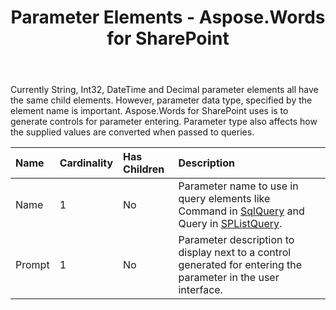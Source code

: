 ﻿---
title: Parameter Elements - Aspose.Words for SharePoint
articleTitle: Parameter Elements
linktitle: Parameter Elements
description: "This page describes Parameter element meaning and structure which may be used while configuring Aspose.Words for SharePoint reports."
type: docs
weight: 220
url: /sharepoint/parameter-elements/
---

Currently String, Int32, DateTime and Decimal parameter elements all have the same child elements. However, parameter data type, specified by the element name is important. Aspose.Words for SharePoint uses is to generate controls for parameter entering. Parameter type also affects how the supplied values are converted when passed to queries.

|Name|Cardinality|Has Children|Description|
| :- | :- | :- | :- |
|Name|1|No|Parameter name to use in query elements like Command in [SqlQuery](/words/sharepoint/sqlquery-element/) and Query in [SPListQuery](/words/sharepoint/splistquery-element/).|
|Prompt|1|No|Parameter description to display next to a control generated for entering the parameter in the user interface.|
